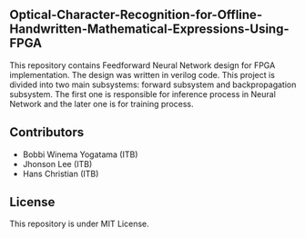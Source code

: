 ## Optical-Character-Recognition-for-Offline-Handwritten-Mathematical-Expressions-Using-FPGA
This repository contains Feedforward Neural Network design for FPGA implementation. The design was written in verilog code. This project is divided into two main subsystems: forward subsystem and backpropagation subsystem. The first one is responsible for inference process in Neural Network and the later one is for training process. 


## Contributors
  - Bobbi Winema Yogatama (ITB)
  - Jhonson Lee (ITB)
  - Hans Christian (ITB)
  
## License
This repository is under MIT License.
